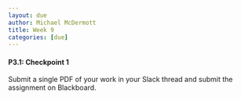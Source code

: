 ```yaml
---
layout: due
author: Michael McDermott
title: Week 9
categories: [due]
---
```

#### P3.1: Checkpoint 1
Submit a single PDF of your work in your Slack thread and submit the assignment on Blackboard.
